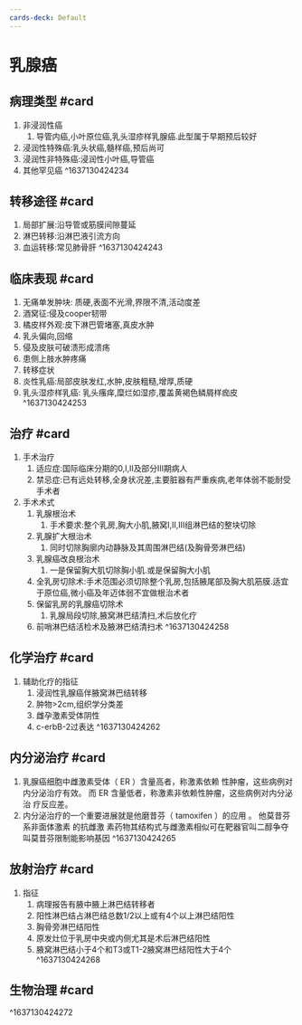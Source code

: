 ```yaml
---
cards-deck: Default
---
```


# 乳腺癌
## 病理类型 #card 
1. 非浸润性癌
	1. 导管内癌,小叶原位癌,乳头湿疹样乳腺癌.此型属于早期预后较好
2. 浸润性特殊癌:乳头状癌,髓样癌,预后尚可
3. 浸润性非特殊癌:浸润性小叶癌,导管癌
4. 其他罕见癌
^1637130424234

## 转移途径 #card 
1. 局部扩展:沿导管或筋膜间隙蔓延
2. 淋巴转移:沿淋巴液引流方向
3. 血运转移:常见肺骨肝
^1637130424243

## 临床表现 #card 
1. 无痛单发肿块: 质硬,表面不光滑,界限不清,活动度差
2. 酒窝征:侵及cooper韧带
3. 橘皮样外观:皮下淋巴管堵塞,真皮水肿
4. 乳头偏向,回缩
5. 侵及皮肤可破溃形成溃疡
6. 患侧上肢水肿疼痛
7. 转移症状
8. 炎性乳癌:局部皮肤发红,水肿,皮肤粗糙,增厚,质硬
9. 乳头湿疹样乳癌: 乳头瘙痒,糜烂如湿疹,覆盖黄褐色鳞屑样痂皮
^1637130424253

## 治疗 #card 
1. 手术治疗
	1. 适应症:国际临床分期的0,I,II及部分III期病人
	2. 禁忌症:已有远处转移,全身状况差,主要脏器有严重疾病,老年体弱不能耐受手术者
2. 手术术式
	1. 乳腺根治术
		1. 手术要求:整个乳房,胸大小肌,腋窝I,II,III组淋巴结的整块切除
	2. 乳腺扩大根治术
		1. 同时切除胸廓内动静脉及其周围淋巴结(及胸骨旁淋巴结)
	3. 乳腺癌改良根治术
		1. 一是保留胸大肌切除胸小肌.或是保留胸大小肌
	4. 全乳房切除术:手术范围必须切除整个乳房,包括腋尾部及胸大肌筋膜.适宜于原位癌,微小癌及年迈体弱不宜做根治术者
	5. 保留乳房的乳腺癌切除术
		1. 乳腺局段切除,腋窝淋巴结清扫,术后放化疗
	6. 前哨淋巴结活检术及腋淋巴结清扫术
^1637130424258

## 化学治疗 #card 
1. 辅助化疗的指征
	1. 浸润性乳腺癌伴腋窝淋巴结转移
	2. 肿物>2cm,组织学分类差
	3. 雌孕激素受体阴性
	4. c-erbB-2过表达
^1637130424262

## 内分泌治疗 #card 
 1. 乳腺癌细胞中雌激素受体（ ER ）含量高者，称激素依赖 性肿瘤，这些病例对内分泌治疗有效。 而 ER 含量低者，称激素非依赖性肿瘤，这些病例对内分泌治 疗反应差。
 2. 内分泌治疗的一个重要进展就是他磨昔芬（ tamoxifen ）的应用 。 他莫昔芬系非面体激素 的抗雌激 素药物其结构式与雌激素相似可在靶器官叫二醇争夺叫莫昔芬限制能影响基因
^1637130424265

## 放射治疗 #card 
1. 指征
	1. 病理报告有腋中腋上淋巴结转移者
	2. 阳性淋巴结占淋巴结总数1/2以上或有4个以上淋巴结阳性
	3. 胸骨旁淋巴结阳性
	4. 原发灶位于乳房中央或内侧尤其是术后淋巴结阳性
	5. 腋窝淋巴结小于4个和T3或T1-2腋窝淋巴结阳性大于4个
^1637130424268

## 生物治理 #card 
^1637130424272
